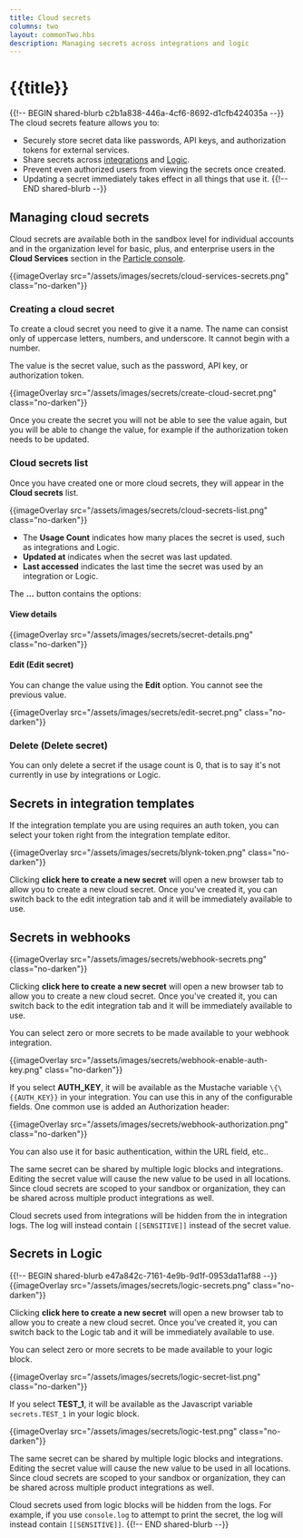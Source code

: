 ```yaml
---
title: Cloud secrets
columns: two
layout: commonTwo.hbs
description: Managing secrets across integrations and logic
---
```


# {{title}}

{{!-- BEGIN shared-blurb c2b1a838-446a-4cf6-8692-d1cfb424035a --}}
The cloud secrets feature allows you to:

- Securely store secret data like passwords, API keys, and authorization tokens for external services.
- Share secrets across [integrations](/integrations/introduction/) and [Logic](/getting-started/logic-ledger/logic/).
- Prevent even authorized users from viewing the secrets once created.
- Updating a secret immediately takes effect in all things that use it.
{{!-- END shared-blurb --}}

## Managing cloud secrets

Cloud secrets are available both in the sandbox level for individual accounts and in the organization level for basic, plus, and enterprise users in the **Cloud Services** section in the [Particle console](https://console.particle.io/).

{{imageOverlay src="/assets/images/secrets/cloud-services-secrets.png" class="no-darken"}}

### Creating a cloud secret

To create a cloud secret you need to give it a name. The name can consist only of uppercase letters, numbers, and underscore. It cannot begin with a number.

The value is the secret value, such as the password, API key, or authorization token. 

{{imageOverlay src="/assets/images/secrets/create-cloud-secret.png" class="no-darken"}}

Once you create the secret you will not be able to see the value again, but you will be able to change the value, for example if the authorization token needs to be updated.

### Cloud secrets list

Once you have created one or more cloud secrets, they will appear in the **Cloud secrets** list.

{{imageOverlay src="/assets/images/secrets/cloud-secrets-list.png" class="no-darken"}}

- The **Usage Count** indicates how many places the secret is used, such as integrations and Logic. 
- **Updated at** indicates when the secret was last updated.
- **Last accessed** indicates the last time the secret was used by an integration or Logic.

The **...** button contains the options:

#### View details

{{imageOverlay src="/assets/images/secrets/secret-details.png" class="no-darken"}}

#### Edit (Edit secret)

You can change the value using the **Edit** option. You cannot see the previous value.

{{imageOverlay src="/assets/images/secrets/edit-secret.png" class="no-darken"}}

### Delete (Delete secret)

You can only delete a secret if the usage count is 0, that is to say it's not currently in use by integrations or Logic.

## Secrets in integration templates

If the integration template you are using requires an auth token, you can select your token right from the integration template editor.

{{imageOverlay src="/assets/images/secrets/blynk-token.png" class="no-darken"}}

Clicking **click here to create a new secret** will open a new browser tab to allow you to create a new cloud secret. Once you've created it, 
you can switch back to the edit integration tab and it will be immediately available to use.

## Secrets in webhooks

{{imageOverlay src="/assets/images/secrets/webhook-secrets.png" class="no-darken"}}

Clicking **click here to create a new secret** will open a new browser tab to allow you to create a new cloud secret. Once you've created it, 
you can switch back to the edit integration tab and it will be immediately available to use.

You can select zero or more secrets to be made available to your webhook integration. 

{{imageOverlay src="/assets/images/secrets/webhook-enable-auth-key.png" class="no-darken"}}

If you select **AUTH_KEY**, it will be available as the Mustache variable `\{\{{AUTH_KEY}}` in your integration. You can use this in any of the configurable fields. One common use is added an Authorization header:

{{imageOverlay src="/assets/images/secrets/webhook-authorization.png" class="no-darken"}}

You can also use it for basic authentication, within the URL field, etc..

The same secret can be shared by multiple logic blocks and integrations. Editing the secret value will cause the new value to be used in all locations. Since cloud secrets are scoped to your sandbox or organization, they can be shared across multiple product integrations as well.

Cloud secrets used from integrations will be hidden from the in integration logs. The log will instead contain `[[SENSITIVE]]` instead of the secret value.


## Secrets in Logic

{{!-- BEGIN shared-blurb e47a842c-7161-4e9b-9d1f-0953da11af88 --}}
{{imageOverlay src="/assets/images/secrets/logic-secrets.png" class="no-darken"}}

Clicking **click here to create a new secret** will open a new browser tab to allow you to create a new cloud secret. Once you've created it, 
you can switch back to the Logic tab and it will be immediately available to use.


You can select zero or more secrets to be made available to your logic block.

{{imageOverlay src="/assets/images/secrets/logic-secret-list.png" class="no-darken"}}

If you select **TEST_1**, it will be available as the Javascript variable `secrets.TEST_1` in your logic block.

{{imageOverlay src="/assets/images/secrets/logic-test.png" class="no-darken"}}

The same secret can be shared by multiple logic blocks and integrations. Editing the secret value will cause the new value to be used in all locations. Since cloud secrets are scoped to your sandbox or organization, they can be shared across multiple product integrations as well.

Cloud secrets used from logic blocks will be hidden from the logs. For example, if you use `console.log` to attempt to print the secret, the log will instead contain `[[SENSITIVE]]`.
{{!-- END shared-blurb --}}


